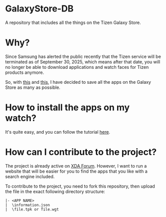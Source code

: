 # GalaxyStore-DB
A repository that includes all the things on the Tizen Galaxy Store.

# Why?
Since Samsung has alerted the public recently that the Tizen service will be terminated as of September 30, 2025, which means after that date, you will no longer be able to download applications and watch faces for Tizen products anymore.

So, with [this](https://xdaforums.com/t/root-required-how-to-extract-gear-s3-watch-faces-and-apps-from-the-galaxy-store.4687851/) and [this](https://shad0w82.github.io/Tizen_Watch_App_DB/), I have decided to save all the apps on the Galaxy Store as many as possible.

# How to install the apps on my watch?
It's quite easy, and you can follow the tutorial [here](https://xdaforums.com/t/howto-sign-and-sideload-tizen-applications-to-the-gear-fit2-from-windows.3639793/).

# How can I contribute to the project?
The project is already active on [XDA Forum](https://xdaforums.com/t/root-required-how-to-extract-gear-s3-watch-faces-and-apps-from-the-galaxy-store.4687851/). However, I want to run a website that will be easier for you to find the apps that you like with a search engine included.

To contribute to the project, you need to fork this repository, then upload the file in the exact following directory structure:
```
|- <APP NAME>
|  \information.json
|  \file.tpk or file.wgt
```

